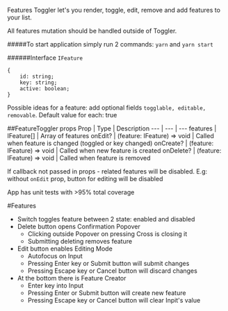 Features Toggler let's you render, toggle, edit, remove and add features to your list.

All features mutation should be handled outside of Toggler.

#####To start application simply run 2 commands: `yarn` and `yarn start`

######Interface `IFeature`
```
{ 
    id: string;
    key: string;
    active: boolean;
}
```
Possible ideas for a feature: add optional fields `togglable, editable, removable`. Default value for each: true

##FeatureToggler props
Prop | Type | Description
--- | --- | ---
features | IFeature[] | Array of features 
onEdit? | (feature: IFeature) => void | Called when feature is changed (toggled or key changed)
onCreate? | (feature: IFeature) => void | Called when new feature is created
onDelete? | (feature: IFeature) => void | Called when feature is removed

If callback not passed in props - related features will be disabled. E.g: without `onEdit` prop, button for editing will be disabled

App has unit tests with >95% total coverage

#Features
- Switch toggles feature between 2 state: enabled and disabled
- Delete button opens Confirmation Popover
    - Clicking outside Popover on pressing Cross is closing it
    - Submitting deleting removes feature
- Edit button enables Editing Mode
    - Autofocus on Input
    - Pressing Enter key or Submit button will submit changes
    - Pressing Escape key or Cancel button will discard changes
- At the bottom there is Feature Creator
    - Enter key into Input
    - Pressing Enter or Submit button will create new feature
    - Pressing Escape key or Cancel button will clear Inpit's value

